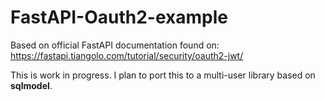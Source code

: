 # FastAPI-Oauth2-example
Based on official FastAPI documentation found on: https://fastapi.tiangolo.com/tutorial/security/oauth2-jwt/

This is work in progress. I plan to port this to a multi-user library based on **sqlmodel**.